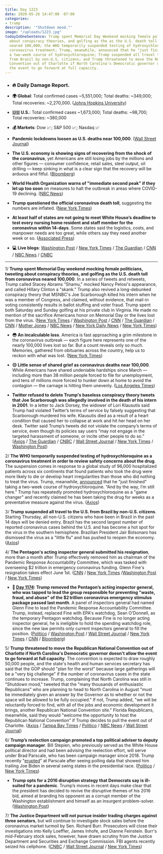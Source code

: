 ```yaml
---
title: Day 1223
date: 2020-05-26 14:47:00 -07:00
categories:
- trump
description: '"Shutdown mood."'
image: "/uploads/1223.jpg"
todayInOneSentence: Trump spent Memorial Day Weekend mocking female politicians, tweeting
  about conspiracy theories, and golfing as the as the U.S. death toll from coronavirus
  neared 100,000; the WHO temporarily suspended testing of hydroxychloroquine as a
  coronavirus treatment; Trump, meanwhile, announced that he "just finished" taking
  a two-week course of hydroxychloroquine; Trump suspended all travel to the U.S.
  from Brazil by non-U.S. citizens; and Trump threatened to move the Republican National
  Convention out of Charlotte if North Carolina's Democratic governor doesn't allow
  the event to go forward at full capacity.
---
```


* ### 🔥 Daily Damage Report.

* **🌍 Global**: Total confirmed cases \~5,551,000; Total deaths: \~349,000; Total recoveries: \~2,270,000. ([Johns Hopkins University](https://coronavirus.jhu.edu/map.html))

* **🇺🇸 U.S.**: Total confirmed cases \~1,673,000; Total deaths: \~98,700; Total recoveries: \~380,000

* **💰 Markets**: Dow 📈; S&P 500 📈; Nasdaq 📈

* **Pandemic lockdowns loosen as U.S. deaths near 100,000**. ([Wall Street Journal](https://www.wsj.com/articles/coronavirus-latest-news-05-26-2020-11590482671?mod=hp_lead_pos2))

* **The U.S. economy is showing signs of recovering from the shock of the coronavirus**, yet Americans are still losing jobs by the millions and other figures — consumer confidence, retail sales, steel output, oil drilling — keep sinking in what is a clear sign that the recovery will be arduous and fitful. ([Bloomberg](https://www.bloomberg.com/graphics/recovery-tracker/?srnd=premium&sref=MIBMEEoj))

* **World Health Organization warns of "immediate second peak" if they let up too soon** on measures to halt the outbreak in areas where COVID-19 declining. ([NBC News](https://www.nbcnews.com/news/world/world-health-organization-warns-second-peak-areas-where-covid-19-n1214406))

* **Trump questioned the official coronavirus death toll**, suggesting the numbers are inflated. ([New York Times](https://www.nytimes.com/2020/05/22/us/politics/coronavirus-trump-death-toll.html))

* **At least half of states are not going to meet White House’s deadline to test every nursing home resident and staff member for the coronavirus within 14-days**. Some states said the logistics, costs, and manpower needs are too great, while others say they need another week or so. ([Associated Press](https://apnews.com/681479be1d9f1a0fea4d64b1a44d5b9e))

* **💻 Live blogs**: [Washington Post](https://www.washingtonpost.com/nation/2020/05/26/coronavirus-update-us/) / [New York Times](https://www.nytimes.com/2020/05/26/us/coronavirus-live-updates.html?action=click&module=Spotlight&pgtype=Homepage) / [The Guardian](https://www.theguardian.com/world/live/2020/may/26/coronavirus-us-live-trump-biden-mask-deaths-100000-latest-news-updates) / [CNN](https://www.cnn.com/us/live-news/us-coronavirus-update-05-26-20/index.html) / [NBC News](https://www.nbcnews.com/health/health-news/live-blog/2020-05-26-coronavirus-news-n1214521) / [CNBC](https://www.cnbc.com/2020/05/26/coronavirus-live-updates.html)

---

1/ **Trump spent Memorial Day weekend mocking female politicians, tweeting about conspiracy theories, and golfing as the U.S. death toll from coronavirus neared 100,000**. In a series of tweets and retweets, Trump called Stacey Abrams “Shamu," mocked Nancy Pelosi's appearance, and called Hillary Clinton a "skank." Trump also revived a long-debunked conspiracy theory that MSNBC's Joe Scarborough killed his intern when he was a member of Congress, and claimed, without evidence, that mail-in voting consistently results in ballot stuffing and voter fraud. Trump spent both Saturday and Sunday golfing at his private club in Virginia. He made no mention of the sacrifice Americans honor on Memorial Day or the lives lost from the virus. ([New York Times](https://www.nytimes.com/2020/05/24/us/politics/trump-tweets-racist.html) / [Washington Post](https://www.washingtonpost.com/politics/on-weekend-dedicated-to-war-dead-trump-tweets-insults-promotes-baseless-claims-and-plays-golf/2020/05/24/a1a79876-9dc3-11ea-9590-1858a893bd59_story.html) / [CNN](https://www.cnn.com/2020/05/25/politics/donald-trump-coronavirus-memorial-day-weekend/index.html) / [The Guardian](https://www.theguardian.com/us-news/2020/may/25/donald-trump-twitter-coronavirus-golfing) / [CNN](https://www.cnn.com/2020/05/23/politics/trump-golf-course-sterling-virginia/index.html) / [Mother Jones](https://www.motherjones.com/coronavirus-updates/2020/05/record-deaths-trump-golfing-bush-obama/) / [NBC News](https://www.nbcnews.com/politics/donald-trump/trump-visits-one-his-private-golf-courses-first-time-75-n1213746) /  [New York Daily News](https://www.nydailynews.com/coronavirus/ny-coronavirus-trump-golf-20200523-6amczlh6unbzzfw3vwivqur5du-story.html) / [New York Times](https://www.nytimes.com/2020/05/24/us/politics/trump-coronavirus-death-toll.html))

* **😳 An incalculable loss**. America is fast approaching a grim milestone in the coronavirus outbreak — each figure here represents one of the nearly 100,000 lives lost so far. But a count reveals only so much. Memories, gathered from obituaries across the country, help us to reckon with what was lost. ([New York Times](https://www.nytimes.com/interactive/2020/05/24/us/us-coronavirus-deaths-100000.html))

* **😔 Little sense of shared grief as coronavirus deaths near 100,000**. While Americans have shared undeniable hardships since March — including more than 38 million people forced to file for unemployment, and tens of millions more forced to hunker down at home to avoid the contagion — the carnage is hitting them unevenly. ([Los Angeles Times](https://www.latimes.com/world-nation/story/2020-05-22/little-sense-of-shared-grief-as-virus-deaths-near-100-000))

* **Twitter refused to delete Trump's baseless conspiracy theory tweets that Joe Scarborough was allegedly involved in the death of his intern in 2001**. In a letter to Jack Dorsey, the widower of Lori Klausutis said Trump had violated Twitter’s terms of service by falsely suggesting that  Scarborough murdered his wife. Klausutis died as a result of a heart condition that caused her to collapse at work and hit her head on her desk. Twitter said Trump’s tweets did not violate the company’s terms of service, even though its policies say users “may not engage in the targeted harassment of someone, or incite other people to do so.” ([Axios](https://www.axios.com/trump-tweets-scarborough-staffer-death-twitter-delete-936c7d26-6df7-4faf-a3ee-506c437864f4.html) / [The Guardian](https://www.theguardian.com/media/2020/may/26/lori-klausutis-husband-asks-twitter-delete-trump-joe-scarborough-smears-death) / [CNBC](https://www.cnbc.com/2020/05/26/twitters-world-leaders-policy-gets-a-new-test-with-trump-tweets.html) / [Wall Street Journal](https://www.wsj.com/articles/widower-asks-twitter-to-pull-trumps-false-tweets-on-death-of-joe-scarborough-aide-11590516200?mod=politics_lead_pos6) / [New York Times](https://www.nytimes.com/2020/05/26/us/politics/klausutis-letter-jack-dorsey.html) / [Washington Post](https://www.washingtonpost.com/politics/florida-family-grieves-as-trump-spreads-debunked-conspiracy-theory-to-attack-msnbc-host/2020/05/24/8a0a45a6-9dcd-11ea-b5c9-570a91917d8d_story.html))

2/ **The WHO temporarily suspended testing of hydroxychloroquine as a coronavirus treatment in order to review safety concerns about the drug**. The suspension comes in response to a global study of 96,000 hospitalized patients across six continents that found patients who took the drug were more likely to die or develop heart irregularities than those who did nothing to treat the virus. Trump, meanwhile, [announced](https://www.nbcnews.com/politics/donald-trump/trump-says-he-s-no-longer-taking-hydroxychloroquine-n1214301) that he "just finished" taking a two-week course of hydroxychloroquine. “And by the way, I’m still here.” Trump has repeatedly promoted hydroxychloroquine as a "game changer" and recently claimed he has been taking the drug for weeks as a preventative measure against the virus. ([Axios](https://www.axios.com/world-health-organization-hydroxychloroquine-0467caef-f6ab-4ba8-8b72-8ea0b5fd06d7.html))

3/ **Trump suspended all travel to the U.S. from Brazil by non-U.S. citizens**. Starting Thursday, all non-U.S. citizens who have been in Brazil in the past 14 days will be denied entry. Brazil has the second largest number of reported coronavirus cases behind the U.S. and has become a hot spot for the virus in the southern hemisphere. Brazilian President Jair Bolsonaro has dismissed the virus as a "little flu" and has pushed to reopen the economy. ([Axios](https://www.axios.com/travel-restrictions-brazil-f31a45bd-3bde-4dcb-91d3-8fa0dd4d9f44.html?stream=politics))

4/ **The Pentagon's acting inspector general submitted his resignation**, more than a month after Trump effectively removed him as chairman of the Pandemic Response Accountability Committee, which was tasked with overseeing $2 trillion in emergency coronavirus funding. Glenn Fine's resignation takes effect June 1st. ([CNN](https://www.cnn.com/2020/05/26/politics/glenn-fine-pentagon-resigns/index.html) / [New York Times](https://www.nytimes.com/2020/05/26/us/politics/pentagon-inspector-general-glenn-fine.html) /[Washington Post](https://www.washingtonpost.com/politics/as-trump-removes-federal-watchdogs-some-loyalists-replacing-them-have-extensive-conflicts/2020/05/24/8dad46a4-9b89-11ea-a2b3-5c3f2d1586df_story.html) / [New York Times](https://www.nytimes.com/2020/05/22/us/politics/trump-inspectors-general.html))

* **📌 [Day 1174](https://whatthefuckjusthappenedtoday.com/2020/04/07/day-1174/#1-trump-removed-the-pentagon%E2%80%99s-actin): Trump removed the Pentagon’s acting inspector general, who was tapped to lead the group responsible for preventing "waste, fraud, and abuse" of the $2 trillion coronavirus emergency stimulus package passed last month**. A panel of inspectors general had named Glenn Fine to lead the Pandemic Response Accountability Committee. Trump, instead, replaced Fine with EPA's watchdog, Sean O’Donnell, as the temporary Pentagon watchdog. Because Fine is no longer acting inspector general, he is ineligible to hold the spending watchdog role, since the new law permits only current inspectors general to fill the position. ([Politico](https://www.politico.com/news/2020/04/07/trump-removes-independent-watchdog-for-coronavirus-funds-upending-oversight-panel-171943) / [Washington Post](https://www.washingtonpost.com/national-security/trump-removes-inspector-general-who-was-to-oversee-2-trillion-stimulus-spending/2020/04/07/2f0c6cb8-78ea-11ea-9bee-c5bf9d2e3288_story.html) / [Wall Street Journal](https://www.wsj.com/articles/trump-removes-acting-defense-department-inspector-general-11586277895?emailToken=57b4937c27b297ce68108f28b7503adccJd2SSgUC\+XMjiLlVeDMCVpNrz6tYh09GzPhF7UR5nCT8iNns0nCB5F0IhrdnWsfPELir92V2rammwYLBFBqrkhVGyvVjmHFMQwH6bMQA8KmMwBofYbTJUmSj020Se8Y&reflink=article_copyURL_share) / [New York Times](https://www.nytimes.com/2020/04/07/us/politics/trump-coronavirus-watchdog-glenn-fine.html) / [CNN](https://www.cnn.com/2020/04/07/politics/trump-sidelines-pentagon-watchdog-coronavirus-funds/index.html) / [Bloomberg](https://www.bloomberg.com/news/articles/2020-04-07/trump-ousts-inspector-general-poised-to-oversee-relief-spending?srnd=premium&sref=MIBMEEoj))

5/ **Trump threatened to move the Republican National Convention out of Charlotte if North Carolina's Democratic governor doesn't allow the event to go forward at full capacity**. The convention is expected to draw roughly 50,000 people, and the state's health and human services secretary has said that the GOP should "plan for the worst" because large gatherings will be a "very big challenge" if the number of coronavirus cases in the state continues to increase. Trump, complaining that North Carolina was still in "Shutdown mood," tweeted that the "many thousands of enthusiastic Republicans" who are planning to head to North Carolina in August "must be immediately given an answer by the Governor as to whether or not the space will be allowed to be fully occupied." If not, Trump added, "we will be reluctantly forced to find, with all of the jobs and economic development it brings, another Republican National Convention site." Florida Republicans, meanwhile, said they would "welcome the opportunity to host the Republican National Convention" if Trump decides to pull the event out of Charlotte. ([Axios](https://www.axios.com/trump-tweets-move-republican-convention-north-carolina-3db42d62-e303-47f9-88f0-b3f1f6f24af3.html) / [Tampa Bay Times](https://www.tampabay.com/news/health/2020/05/25/could-trump-move-the-republican-convention-to-florida-the-state-gop-is-all-for-it/) / [Politico](https://www.politico.com/news/2020/05/25/trump-republican-convention-north-carolina-278779) / [NBC News](https://www.nbcnews.com/politics/white-house/trump-threatens-republican-convention-move-if-nc-limits-attendance-over-n1214251) / [Wall Street Journal](https://www.wsj.com/articles/trump-threatens-to-pull-republican-convention-from-north-carolina-11590421486))

6/ **Trump’s reelection campaign promoted a top political adviser to deputy campaign manager**. Bill Stepien, who previously served as the White House political director and had been advising the reelection effort, will serve under Brad Parscale, who has been campaign manager since 2018. Trump recently "[erupted](https://whatthefuckjusthappenedtoday.com/2020/04/30/day-1197/#3-trump-erupted-at-his-campaign-mana)" at Parscale after seeing polling data that showed him trailing Joe Biden in several swing states in the presidential race. ([Politico](https://www.politico.com/news/2020/05/26/trump-campaign-bill-stepien-281955) / [New York Times](https://www.nytimes.com/2020/05/26/us/politics/trump-campaign-bill-stepien.html))

* **Trump opts for a 2016 disruption strategy that Democrats say is ill-suited for a pandemic**. Trump’s moves in recent days make clear that the president has decided to revive the disruptive themes of his 2016 bid, aimed at branding his opponent as a corrupt member of the Washington establishment and himself as an insurgent problem-solver. ([Washington Post](https://www.washingtonpost.com/politics/trump-opts-for-a-2016-disruption-strategy-that-democrats-say-is-ill-suited-for-a-pandemic/2020/05/23/16c98c00-9c51-11ea-ac72-3841fcc9b35f_story.html))

7/ **The Justice Department will not pursue insider trading charges against three senators**, but will continue to investigate stock sales before the coronavirus market turmoil by Sen. Richard Burr. Prosecutors will close their investigations into Kelly Loeffler, James Inhofe, and Dianne Feinstein. Burr's mid-February stock sales, however, have drawn scrutiny from the Justice Department and Securities and Exchange Commission. FBI agents recently seized his cellphone. ([CNBC](https://www.cnbc.com/2020/05/26/coronavirus-doj-investigates-burr-stock-sales-drops-loeffler-feinstein-probes.html) / [Wall Street Journal](https://www.wsj.com/articles/justice-department-closing-insider-trading-investigations-into-three-u-s-senators-11590520934?mod=hp_lista_pos2) / [New York Times](https://www.nytimes.com/2020/05/26/us/politics/senators-stock-trades-investigation.html))